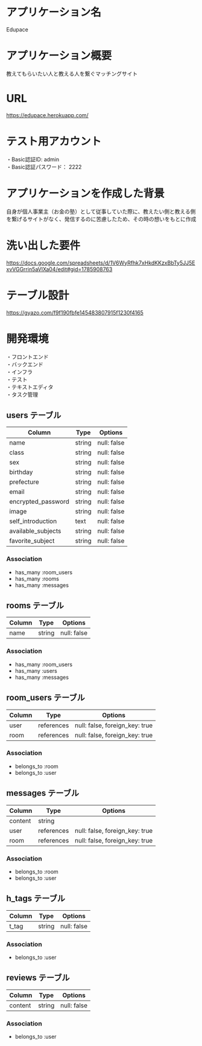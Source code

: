 # アプリケーション名
Edupace

# アプリケーション概要
 教えてもらいたい人と教える人を繋ぐマッチングサイト

# URL
https://edupace.herokuapp.com/

# テスト用アカウント
・Basic認証ID: admin  
・Basic認証パスワード： 2222




# アプリケーションを作成した背景
自身が個人事業主（お金の塾）として従事していた際に、教えたい側と教える側を繋げるサイトがなく、発信するのに苦慮したため、その時の想いをもとに作成

# 洗い出した要件
https://docs.google.com/spreadsheets/d/1V6WyRfhk7xHkdKKzxBbTy5JJ5ExvVGGrrin5aVlXa04/edit#gid=1785908763



# テーブル設計
https://gyazo.com/f9f190fbfe145483807915f1230f4165


# 開発環境
・フロントエンド  
・バックエンド  
・インフラ  
・テスト  
・テキストエディタ  
・タスク管理  

## users テーブル

| Column             | Type   | Options     |
| ------------------ | ------ | ----------- |
| name               | string | null: false |
| class              | string | null: false |
| sex                | string | null: false |
| birthday           | string | null: false |
| prefecture         | string | null: false |
| email              | string | null: false |
| encrypted_password | string | null: false |
| image              | string | null: false |
| self_introduction  | text   | null: false |
| available_subjects | string | null: false |
| favorite_subject   | string | null: false |


### Association

- has_many :room_users
- has_many :rooms
- has_many :messages

## rooms テーブル

| Column | Type   | Options     |
| ------ | ------ | ----------- |
| name   | string | null: false |

### Association

- has_many :room_users
- has_many :users
- has_many :messages

## room_users テーブル

| Column | Type       | Options                        |
| ------ | ---------- | ------------------------------ |
| user   | references | null: false, foreign_key: true |
| room   | references | null: false, foreign_key: true |

### Association

- belongs_to :room
- belongs_to :user

## messages テーブル

| Column  | Type       | Options                        |
| ------- | ---------- | ------------------------------ |
| content | string     |                                |
| user    | references | null: false, foreign_key: true |
| room    | references | null: false, foreign_key: true |

### Association

- belongs_to :room
- belongs_to :user

## h_tags テーブル

| Column             | Type   | Options     |
| ------------------ | ------ | ----------- |
| t_tag              | string | null: false |

### Association
- belongs_to :user

## reviews テーブル

| Column             | Type   | Options     |
| ------------------ | ------ | ----------- |
| content            | string | null: false |

### Association
- belongs_to :user